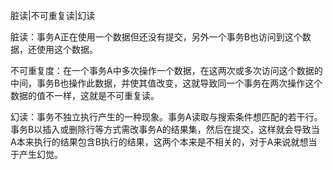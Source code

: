 脏读|不可重复读|幻读

脏读：事务A正在使用一个数据但还没有提交，另外一个事务B也访问到这个数据，还使用这个数据。

不可重复度：在一个事务A中多次操作一个数据，在这两次或多次访问这个数据的中间，事务B也操作此数据，并使其值改变，这就导致同一个事务在两次操作这个数据的值不一样，这就是不可重复读。

幻读：事务不独立执行产生的一种现象。事务A读取与搜索条件想匹配的若干行。事务B以插入或删除行等方式需改事务A的结果集，然后在提交，这样就会导致当A本来执行的结果包含B执行的结果，这两个本来是不相关的，对于A来说就想当于产生幻觉。
